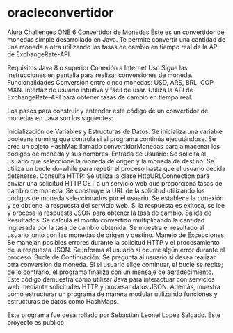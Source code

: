 # oracleconvertidor
Alura Challenges ONE 6
Convertidor de Monedas
Este es un convertidor de monedas simple desarrollado en Java. Te permite convertir una cantidad de una moneda a otra utilizando las tasas de cambio en tiempo real de la API de ExchangeRate-API.

Requisitos
Java 8 o superior
Conexión a Internet
Uso
Sigue las instrucciones en pantalla para realizar conversiones de moneda.
Funcionalidades
Conversión entre cinco monedas: USD, ARS, BRL, COP, MXN.
Interfaz de usuario intuitiva y fácil de usar.
Utiliza la API de ExchangeRate-API para obtener tasas de cambio en tiempo real.

Los pasos para construir y entender este código de un convertidor de monedas en Java son los siguientes:

Inicialización de Variables y Estructuras de Datos:
Se inicializa una variable booleana running que controla si el programa continúa ejecutándose.
Se crea un objeto HashMap llamado convertidorMonedas para almacenar los códigos de moneda y sus nombres.
Entrada de Usuario:
Se solicita al usuario que seleccione la moneda de origen y la moneda de destino.
Se utiliza un bucle do-while para repetir el proceso hasta que el usuario decida detenerse.
Consulta HTTP:
Se utiliza la clase HttpURLConnection para enviar una solicitud HTTP GET a un servicio web que proporciona tasas de cambio de moneda.
Se construye la URL de la solicitud utilizando los códigos de moneda seleccionados por el usuario.
Se establece la conexión y se obtiene la respuesta del servicio web.
Si la respuesta es exitosa, se lee y procesa la respuesta JSON para obtener la tasa de cambio.
Salida de Resultados:
Se calcula el monto convertido multiplicando la cantidad ingresada por la tasa de cambio obtenida.
Se muestra el resultado al usuario junto con las monedas de origen y destino.
Manejo de Excepciones:
Se manejan posibles errores durante la solicitud HTTP y el procesamiento de la respuesta JSON.
Se informa al usuario si ocurre algún error durante el proceso.
Bucle de Continuación:
Se pregunta al usuario si desea realizar otra conversión de moneda.
Si el usuario elige continuar, el bucle se repite; de lo contrario, el programa finaliza con un mensaje de agradecimiento.
Este código demuestra cómo utilizar Java para interactuar con servicios web mediante solicitudes HTTP y procesar datos JSON. Además, muestra cómo estructurar un programa de manera modular utilizando funciones y estructuras de datos como HashMaps.






Este programa fue desarrollado por Sebastian Leonel Lopez Salgado.
Este proyecto es publico
